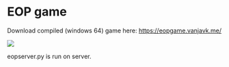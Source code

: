 # EOP game

Download compiled (windows 64) game here: https://eopgame.vanjavk.me/

[![](http://img.youtube.com/vi/WEBAJPF6UdU/0.jpg)](http://www.youtube.com/watch?v=WEBAJPF6UdU "EOP demonstration")


eopserver.py is run on server.

